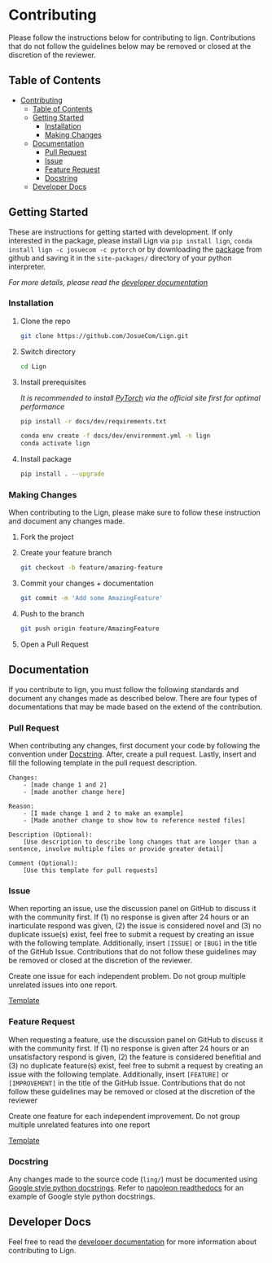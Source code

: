 # Contributing

Please follow the instructions below for contributing to lign. Contributions that do not follow the guidelines below may be removed or closed at the discretion of the reviewer.

## Table of Contents

- [Contributing](#contributing)
  - [Table of Contents](#table-of-contents)
  - [Getting Started](#getting-started)
    - [Installation](#installation)
    - [Making Changes](#making-changes)
  - [Documentation](#documentation)
    - [Pull Request](#pull-request)
    - [Issue](#issue)
    - [Feature Request](#feature-request)
    - [Docstring](#docstring)
  - [Developer Docs](#developer-docs)

## Getting Started

These are instructions for getting started with development. If only interested in the package, please install Lign via ``pip install lign``, ``conda install lign -c josuecom -c pytorch`` or by downloading the [package][release-url] from github and saving it in the ``site-packages/`` directory of your python interpreter.

_For more details, please read the [developer documentation](docs/dev)_

### Installation

1. Clone the repo

   ```sh
   git clone https://github.com/JosueCom/Lign.git
   ```

2. Switch directory

   ```sh
   cd Lign
   ```

3. Install prerequisites

   _It is recommended to install [PyTorch](https://pytorch.org) via the official site first for optimal performance_

   ```sh
   pip install -r docs/dev/requirements.txt
   ```

   ```sh
   conda env create -f docs/dev/environment.yml -n lign
   conda activate lign
   ```

4. Install package

   ```sh
   pip install . --upgrade
   ```

### Making Changes

When contributing to the Lign, please make sure to follow these instruction and document any changes made.

1. Fork the project
2. Create your feature branch

   ```sh
   git checkout -b feature/amazing-feature
   ```

3. Commit your changes + documentation

   ```sh
   git commit -m 'Add some AmazingFeature'
   ```

4. Push to the branch

   ```sh
   git push origin feature/AmazingFeature
   ```

5. Open a Pull Request

## Documentation

If you contribute to lign, you must follow the following standards and document any changes made as described below. There are four types of documentations that may be made based on the extend of the contribution.

### Pull Request

When contributing any changes, first document your code by following the convention under [Docstring](#docstring). After, create a pull request. Lastly, insert and fill the following template in the pull request description.

```text
Changes: 
    - [made change 1 and 2]
    - [made another change here]

Reason:
    - [I made change 1 and 2 to make an example]
    - [Made another change to show how to reference nested files]

Description (Optional):
    [Use description to describe long changes that are longer than a sentence, involve multiple files or provide greater detail]

Comment (Optional):
    [Use this template for pull requests]
```

### Issue

When reporting an issue, use the discussion panel on GitHub to discuss it with the community first. If (1)  no response is given after 24 hours or an inarticulate respond was given, (2) the issue is considered novel and (3) no duplicate issue(s) exist, feel free to submit a request by creating an issue with the following template. Additionally, insert ``[ISSUE]`` or ``[BUG]`` in the title of the GitHub Issue. Contributions that do not follow these guidelines may be removed or closed at the discretion of the reviewer.

Create one issue for each independent problem. Do not group multiple unrelated issues into one report.

[Template][issue-template]

### Feature Request

When requesting a feature, use the discussion panel on GitHub to discuss it with the community first. If (1) no response is given after 24 hours or an unsatisfactory respond is given, (2) the feature is considered benefitial and (3) no duplicate feature(s) exist, feel free to submit a request by creating an issue with the following template. Additionally, insert ``[FEATURE]`` or ``[IMPROVEMENT]`` in the title of the GitHub Issue. Contributions that do not follow these guidelines may be removed or closed at the discretion of the reviewer

Create one feature for each independent improvement. Do not group multiple unrelated features into one report

[Template][feature-template]

### Docstring

Any changes made to the source code (``ling/``) must be documented using [Google style python docstrings][docstring-url]. Refer to [napoleon readthedocs][example-url] for an example of Google style python docstrings.

## Developer Docs

Feel free to read the [developer documentation](docs/dev) for more information about contributing to Lign.

[release-url]: https://github.com/JosueCom/Lign/releases
[example-url]: https://sphinxcontrib-napoleon.readthedocs.io/en/latest/example_google.html#example-google
[docstring-url]: https://google.github.io/styleguide/pyguide.html
[issue-template]: https://github.com/JosueCom/Lign/blob/master/.github/ISSUE_TEMPLATE/issue-report.md
[feature-template]: https://github.com/JosueCom/Lign/blob/master/.github/ISSUE_TEMPLATE/feature-request.md
